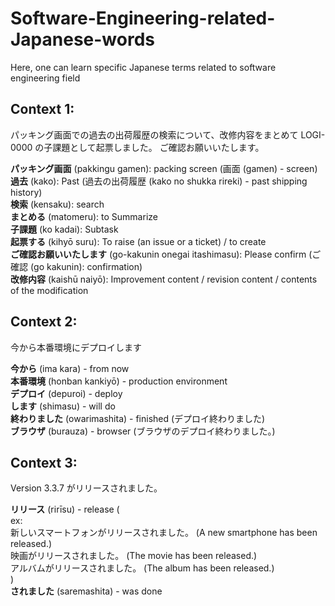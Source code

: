 <h1>Software-Engineering-related-Japanese-words</h1> <p>Here, one can learn specific Japanese terms related to software engineering field</p>

<h2>Context 1:</h2> <p>パッキング画面での過去の出荷履歴の検索について、改修内容をまとめて LOGI-0000 の子課題として起票しました。 ご確認お願いいたします。</p> <p><b>パッキング画面</b> (pakkingu gamen): packing screen (画面 (gamen) - screen)<br> <b>過去</b> (kako): Past (過去の出荷履歴 (kako no shukka rireki) - past shipping history)<br> <b>検索</b> (kensaku): search<br> <b>まとめる</b> (matomeru): to Summarize<br> <b>子課題</b> (ko kadai): Subtask<br> <b>起票する</b> (kihyō suru): To raise (an issue or a ticket) / to create<br> <b>ご確認お願いいたします</b> (go-kakunin onegai itashimasu): Please confirm (ご確認 (go kakunin): confirmation)<br> <b>改修内容</b> (kaishū naiyō): Improvement content / revision content / contents of the modification</p>

<h2>Context 2:</h2> <p>今から本番環境にデプロイします</p> <p><b>今から</b> (ima kara) - from now<br> <b>本番環境</b> (honban kankiyō) - production environment<br> <b>デプロイ</b> (depuroi) - deploy<br> <b>します</b> (shimasu) - will do<br> <b>終わりました</b> (owarimashita) - finished (デプロイ終わりました)<br> <b>ブラウザ</b> (burauza) - browser (ブラウザのデプロイ終わりました。)</p>

<h2>Context 3:</h2> <p>Version 3.3.7 がリリースされました。</p> <p><b>リリース</b> (rirīsu) - release (<br> ex: <br> 新しいスマートフォンがリリースされました。 (A new smartphone has been released.)<br> 映画がリリースされました。 (The movie has been released.)<br> アルバムがリリースされました。 (The album has been released.)<br> )<br> <b>されました</b> (saremashita) - was done</p> 



